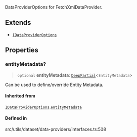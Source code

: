 DataProviderOptions for FetchXmlDataProvider.

## Extends

- [`IDataProviderOptions`](IDataProviderOptions.md)

## Properties

### entityMetadata?

> `optional` **entityMetadata**: [`DeepPartial`](../type-aliases/DeepPartial.md)\<`EntityMetadata`\>

Can be used to define/override Entity Metadata.

#### Inherited from

[`IDataProviderOptions`](IDataProviderOptions.md).[`entityMetadata`](IDataProviderOptions.md#entitymetadata)

#### Defined in

src/utils/dataset/data-providers/interfaces.ts:508
